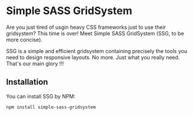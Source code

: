 # Simple SASS GridSystem

Are you just tired of usgin heavy CSS frameworks just to use their gridsystem? This time is over! Meet Simple SASS GridSystem (SSG, to be more concise).

SSG is a simple and efficient gridsystem containing precisely the tools you need to design responsive layouts. No more. Just what you really need. That's our main glory !!!

## Installation

You can install SSG by NPM:

```bash
npm install simple-sass-gridsystem
```

